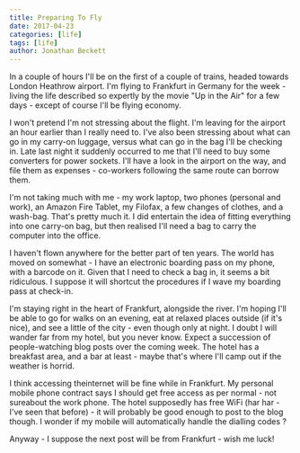 ```yaml
---
title: Preparing To Fly
date: 2017-04-23
categories: [life]
tags: [life]
author: Jonathan Beckett
---
```


In a couple of hours I'll be on the first of a couple of trains, headed towards London Heathrow airport. I'm flying to Frankfurt in Germany for the week - living the life described so expertly by the movie "Up in the Air" for a few days - except of course I'll be flying economy.

I won't pretend I'm not stressing about the flight. I'm leaving for the airport an hour earlier than I really need to. I've also been stressing about what can go in my carry-on luggage, versus what can go in the bag I'll be checking in. Late last night it suddenly occurred to me that I'll need to buy some converters for power sockets. I'll have a look in the airport on the way, and file them as expenses - co-workers following the same route can borrow them.

I'm not taking much with me - my work laptop, two phones (personal and work), an Amazon Fire Tablet, my Filofax, a few changes of clothes, and a wash-bag. That's pretty much it. I did entertain the idea of fitting everything into one carry-on bag, but then realised I'll need a bag to carry the computer into the office.

I haven't flown anywhere for the better part of ten years. The world has moved on somewhat - I have an electronic boarding pass on my phone, with a barcode on it. Given that I need to check a bag in, it seems a bit ridiculous. I suppose it will shortcut the procedures if I wave my boarding pass at check-in.

I'm staying right in the heart of Frankfurt, alongside the river. I'm hoping I'll be able to go for walks on an evening, eat at relaxed places outside (if it's nice), and see a little of the city - even though only at night. I doubt I will wander far from my hotel, but you never know. Expect a succession of people-watching blog posts over the coming week. The hotel has a breakfast area, and a bar at least - maybe that's where I'll camp out if the weather is horrid.

I think accessing theinternet will be fine while in Frankfurt. My personal mobile phone contract says I should get free access as per normal - not sureabout the work phone. The hotel supposedly has free WiFi (har har - I've seen that before) - it will probably be good enough to post to the blog though. I wonder if my mobile will automatically handle the dialling codes ?

Anyway - I suppose the next post will be from Frankfurt - wish me luck!